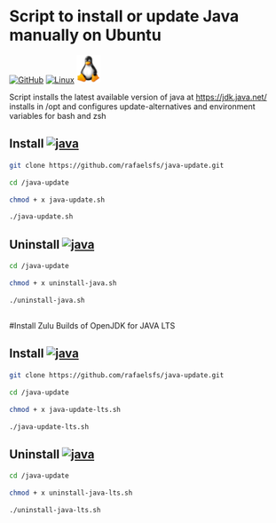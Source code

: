 # Script to install or update Java manually on Ubuntu
[![GitHub](https://img.shields.io/github/license/rafaelsfs/java-update)](https://github.com/rafaelsfs/java-update/blob/main/LICENSE) [![Linux](https://img.shields.io/badge/System-Linux-brightgreen)](https://ubuntu.com/) [![tux](https://github.com/rafaelsfs/public_html/blob/master/Tux.png)](https://github.com/rafaelsfs) 

Script installs the latest available version of java at https://jdk.java.net/ installs in /opt and configures update-alternatives and environment variables for bash and zsh

## Install [![java](https://img.shields.io/badge/-Java-red)](https://jdk.java.net/)

``` bash
git clone https://github.com/rafaelsfs/java-update.git
```
``` bash
cd /java-update
```
``` bash
chmod + x java-update.sh
```
``` bash
./java-update.sh
```

## Uninstall [![java](https://img.shields.io/badge/-Java-red)](https://jdk.java.net/)
``` bash
cd /java-update
```
``` bash
chmod + x uninstall-java.sh
```
``` bash
./uninstall-java.sh 
```
##

#Install Zulu Builds of OpenJDK for JAVA LTS

## Install [![java](https://img.shields.io/badge/-Java-blue)](https://www.azul.com/downloads/zulu-community/?package=jdk)
``` bash
git clone https://github.com/rafaelsfs/java-update.git
```
``` bash
cd /java-update
```
``` bash
chmod + x java-update-lts.sh
```
``` bash
./java-update-lts.sh
```

## Uninstall [![java](https://img.shields.io/badge/-Java-blue)](https://www.azul.com/downloads/zulu-community/?package=jdk)
``` bash
cd /java-update
```
``` bash
chmod + x uninstall-java-lts.sh
```
``` bash
./uninstall-java-lts.sh
```



